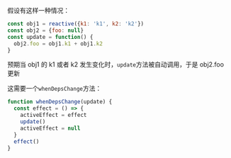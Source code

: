 假设有这样一种情况：

```javascript
const obj1 = reactive({k1: 'k1', k2: 'k2'})
const obj2 = {foo: null}
const update = function() {
  obj2.foo = obj1.k1 + obj1.k2
}
```

预期当 obj1 的 k1 或者 k2 发生变化时，`update`方法被自动调用，于是 obj2.foo 更新

<v-click>

这需要一个`whenDepsChange`方法：
</v-click>

<v-click>

```javascript
function whenDepsChange(update) {
  const effect = () => {    
    activeEffect = effect
    update()
    activeEffect = null
  }
  effect()
}
```

</v-click>